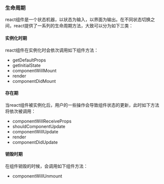 ### 生命周期

react组件是一个状态机器，以状态为输入，以界面为输出。在不同状态切换之间，react提供了一系列的生命周期方法，大致可以分为如下三类：

#### 实例化时期

react组件在实例化时会依次调用如下组件方法：

- getDefaultProps
- getInitialState
- componentWillMount
- render
- componentDidMount

#### 存在期

当react组件被实例化后，用户的一些操作会导致组件状态的更新，此时如下方法将依次被调用：

- componentWillReceiveProps
- shouldComponentUpdate
- componentWillUpdate
- render
- componentDidUpdate

#### 销毁时期

在组件销毁的时候，会调用如下组件方法：

- componentWillUnmount